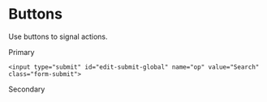 # Buttons

Use buttons to signal actions.

Primary

```
<input type="submit" id="edit-submit-global" name="op" value="Search" class="form-submit">
```

Secondary

